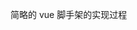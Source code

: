 <!--
 * @Author: liujuan
 * @Date: 2023-03-18 16:57:51
 * @LastEditors: liujuan
 * @LastEditTime: 2023-03-18 16:58:09
 * @Description: 
-->
简略的 vue 脚手架的实现过程